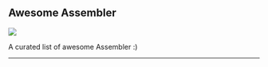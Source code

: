 Awesome Assembler
----------
![](http://i.imgur.com/INBvStO.png)

A curated list of awesome Assembler :)

----------

